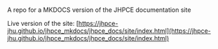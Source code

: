 #

A repo for a MKDOCS version of the JHPCE documentation site

Live version of the site: [https://jhpce-jhu.github.io/jhpce_mkdocs/jhpce_docs/site/index.html](https://jhpce-jhu.github.io/jhpce_mkdocs/jhpce_docs/site/index.html)
